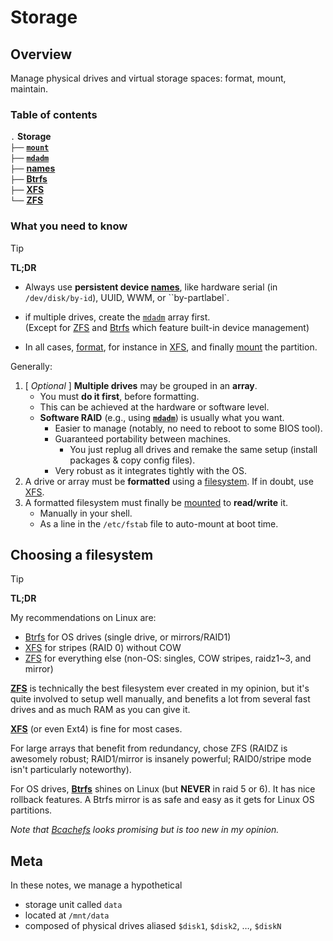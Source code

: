 # Storage




## Overview

Manage physical drives and virtual storage spaces: format, mount, maintain.



### Table of contents

`.` **Storage**  
`├──` [**`mount`**](mount.md)  
`├──` [**`mdadm`**](mdadm.md)  
`├──` [**names**](names.md)  
`├──` [**Btrfs**](Btrfs.md)  
`├──` [**XFS**](XFS.md)  
`└──` [**ZFS**](ZFS)  




### What you need to know

> [!Tip]
> **TL;DR**
> - Always use **persistent device [names][names]**, like hardware serial (in `/dev/disk/by-id`), UUID, WWM, or ``by-partlabel`.
> 
> - if multiple drives, create the [`mdadm`](mdadm.md) array first.  
(Except for [ZFS](ZFS) and [Btrfs](Btrfs.md) which feature built-in device management)  
>
>- In all cases, [format](#choosing-a-filesystem), for instance in [XFS](XFS.md), and finally [mount](mount.md) the partition.
>

Generally:

1. \[ *Optional* \] **Multiple drives** may be grouped in an **array**.
    - You must **do it first**, before formatting.
    - This can be achieved at the hardware or software level.
    - **Software RAID** (e.g., using [**`mdadm`**](mdadm.md)) is usually what you want.
        - Easier to manage (notably, no need to reboot to some BIOS tool).
        - Guaranteed portability between machines.
            - You just replug all drives and remake the same setup (install packages & copy config files).
        - Very robust as it integrates tightly with the OS.
1. A drive or array must be **formatted** using a [filesystem](#choosing-a-filesystem). If in doubt, use [XFS](XFS.md).
1. A formatted filesystem must finally be [mounted](mount.md) to **read/write** it.
    - Manually in your shell.
    - As a line in the `/etc/fstab` file to auto-mount at boot time.





## Choosing a filesystem

> [!Tip]
> **TL;DR**
>
> My recommendations on Linux are:
> - [Btrfs](Btrfs.md) for OS drives (single drive, or mirrors/RAID1)
> - [XFS](XFS.md) for stripes (RAID 0) without COW
> - [ZFS](ZFS.md) for everything else (non-OS: singles, COW stripes, raidz1~3, and mirror)
 
[**ZFS**](ZFS.md) is technically the best filesystem ever created in my opinion, but it's quite involved to setup well manually, and benefits a lot from several fast drives and as much RAM as you can give it.

[**XFS**](XFS.md) (or even Ext4) is fine for most cases.

For large arrays that benefit from redundancy, chose ZFS (RAIDZ is awesomely robust; RAID1/mirror is insanely powerful; RAID0/stripe mode isn't particularly noteworthy).

For OS drives, [**Btrfs**](Btrfs.md) shines on Linux (but **NEVER** in raid 5 or 6). It has nice rollback features. A Btrfs mirror is as safe and easy as it gets for Linux OS partitions.

*Note that [Bcachefs](https://bcachefs.org/) looks promising but is too new in my opinion.*



## Meta

In these notes, we manage a hypothetical  
- storage unit called `data`  
- located at `/mnt/data`  
- composed of physical drives aliased `$disk1`, `$disk2`, …, `$diskN`





[man-mount]: https://manpages.ubuntu.com/manpages/noble/en/man8/mount.8.html
[man-xfs]: https://manpages.ubuntu.com/manpages/noble/en/man5/xfs.5.html
[man-mkfs.xfs]: https://manpages.ubuntu.com/manpages/noble/en/man8/mkfs.xfs.8.html
[man-chattr]: https://manpages.ubuntu.com/manpages/noble/en/man1/chattr.1.html
[man-mdadm]: https://manpages.ubuntu.com/manpages/noble/en/man8/mdadm.8.html


<!-- LINKS -->
[names]: names.md

<!--
[man-]: 
-->














